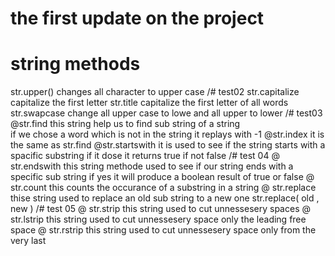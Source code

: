 # the first update on the project
# string methods
str.upper()
changes all character to upper case
/# test02
str.capitalize
capitalize the first letter
str.title
capitalize the first letter of all words
str.swapcase 
change all upper case to lowe and all upper to lower
/# test03
@str.find
this string help us to find sub string of a string  
if we chose a word which is not in the string it replays with -1
@str.index
it is the same as str.find
@str.startswith
it is used to see if the string starts with a spacific substring 
if it dose it returns true if not false
/# test 04
@ str.endswith
this string methode used to see if our string ends with a specific sub string
if yes it will produce a boolean result of true or false
@ str.count
this counts the occurance of a substring in a string
@ str.replace
thise string used to replace an old sub string to a new one 
str.replace( old , new )
/# test 05
@ str.strip
this string used to cut unnessesery spaces
@ str.lstrip
this string used to cut unnessesery space only the leading free space
@ str.rstrip
this string used to cut unnessesery space only from the very last